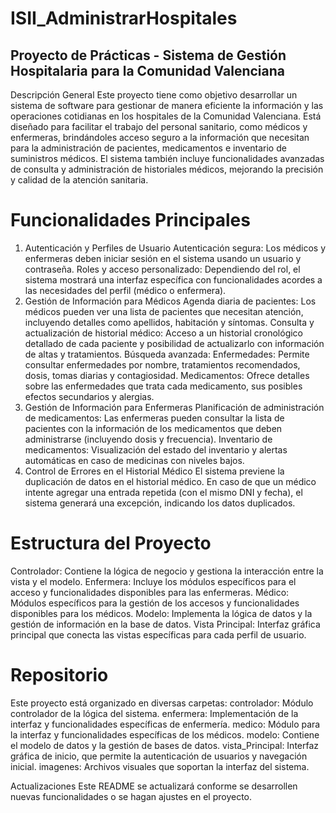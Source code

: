 # ISII_AdministrarHospitales
## Proyecto de Prácticas - Sistema de Gestión Hospitalaria para la Comunidad Valenciana
Descripción General
Este proyecto tiene como objetivo desarrollar un sistema de software para gestionar de manera eficiente la información y las operaciones cotidianas en los hospitales de la Comunidad Valenciana. Está diseñado para facilitar el trabajo del personal sanitario, como médicos y enfermeras, brindándoles acceso seguro a la información que necesitan para la administración de pacientes, medicamentos e inventario de suministros médicos. El sistema también incluye funcionalidades avanzadas de consulta y administración de historiales médicos, mejorando la precisión y calidad de la atención sanitaria.

# Funcionalidades Principales
1. Autenticación y Perfiles de Usuario
Autenticación segura: Los médicos y enfermeras deben iniciar sesión en el sistema usando un usuario y contraseña.
Roles y acceso personalizado: Dependiendo del rol, el sistema mostrará una interfaz específica con funcionalidades acordes a las necesidades del perfil (médico o enfermera).
2. Gestión de Información para Médicos
Agenda diaria de pacientes: Los médicos pueden ver una lista de pacientes que necesitan atención, incluyendo detalles como apellidos, habitación y síntomas.
Consulta y actualización de historial médico: Acceso a un historial cronológico detallado de cada paciente y posibilidad de actualizarlo con información de altas y tratamientos.
Búsqueda avanzada:
Enfermedades: Permite consultar enfermedades por nombre, tratamientos recomendados, dosis, tomas diarias y contagiosidad.
Medicamentos: Ofrece detalles sobre las enfermedades que trata cada medicamento, sus posibles efectos secundarios y alergias.
3. Gestión de Información para Enfermeras
Planificación de administración de medicamentos: Las enfermeras pueden consultar la lista de pacientes con la información de los medicamentos que deben administrarse (incluyendo dosis y frecuencia).
Inventario de medicamentos: Visualización del estado del inventario y alertas automáticas en caso de medicinas con niveles bajos.
4. Control de Errores en el Historial Médico
El sistema previene la duplicación de datos en el historial médico. En caso de que un médico intente agregar una entrada repetida (con el mismo DNI y fecha), el sistema generará una excepción, indicando los datos duplicados.

# Estructura del Proyecto
Controlador: Contiene la lógica de negocio y gestiona la interacción entre la vista y el modelo.
Enfermera: Incluye los módulos específicos para el acceso y funcionalidades disponibles para las enfermeras.
Médico: Módulos específicos para la gestión de los accesos y funcionalidades disponibles para los médicos.
Modelo: Implementa la lógica de datos y la gestión de información en la base de datos.
Vista Principal: Interfaz gráfica principal que conecta las vistas específicas para cada perfil de usuario.

# Repositorio
Este proyecto está organizado en diversas carpetas:
controlador: Módulo controlador de la lógica del sistema.
enfermera: Implementación de la interfaz y funcionalidades específicas de enfermería.
medico: Módulo para la interfaz y funcionalidades específicas de los médicos.
modelo: Contiene el modelo de datos y la gestión de bases de datos.
vista_Principal: Interfaz gráfica de inicio, que permite la autenticación de usuarios y navegación inicial.
imagenes: Archivos visuales que soportan la interfaz del sistema.

Actualizaciones
Este README se actualizará conforme se desarrollen nuevas funcionalidades o se hagan ajustes en el proyecto.
